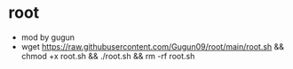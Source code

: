 # root
- mod by gugun
- wget https://raw.githubusercontent.com/Gugun09/root/main/root.sh && chmod +x root.sh && ./root.sh && rm -rf root.sh
